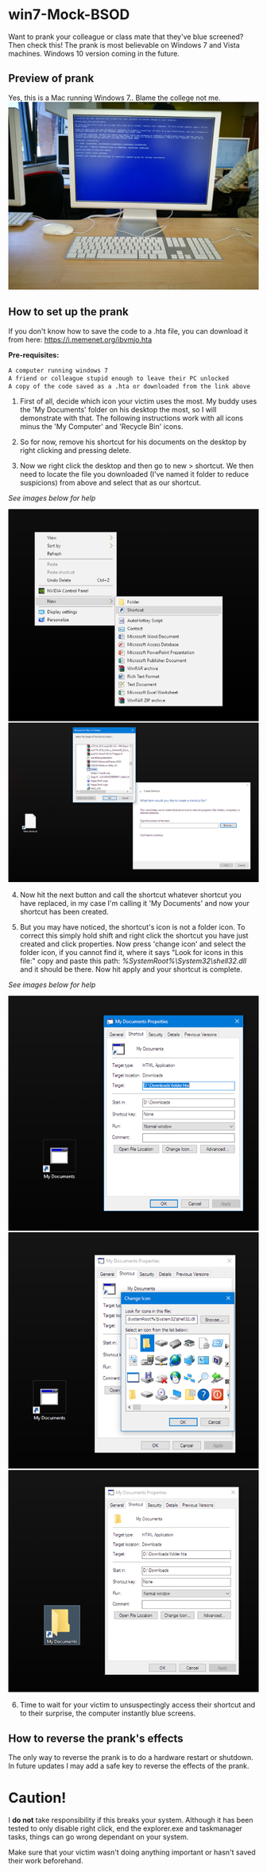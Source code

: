 # win7-Mock-BSOD
Want to prank your colleague or class mate that they've blue screened? Then check this!
The prank is most believable on Windows 7 and Vista machines. Windows 10 version coming in the future.

## Preview of prank

Yes, this is a Mac running Windows 7.. Blame the college not me.
![preview](https://github.com/viisanmedia/win7-Mock-BSOD/blob/master/images/preview.jpg "Yes, this is a mac running Win7")

## How to set up the prank

If you don't know how to save the code to a .hta file, you can download it from here: https://i.memenet.org/ibvmjo.hta

**Pre-requisites:**

	A computer running windows 7
	A friend or colleague stupid enough to leave their PC unlocked
	A copy of the code saved as a .hta or downloaded from the link above

1. First of all, decide which icon your victim uses the most. My buddy uses the 'My Documents' folder on his desktop the most, so I will demonstrate with that. The following instructions work with all icons minus the 'My Computer' and 'Recycle Bin' icons.

2. So for now, remove his shortcut for his documents on the desktop by right clicking and pressing delete.

3. Now we right click the desktop and then go to new > shortcut. We then need to locate the file you downloaded (I've named it folder to reduce suspicions) from above and select that as our shortcut.

*See images below for help*

![preview](https://github.com/viisanmedia/win7-Mock-BSOD/blob/master/images/fig%202.png "new shortcut")
![preview](https://github.com/viisanmedia/win7-Mock-BSOD/blob/master/images/fig%203.png "select mock bsod code")

4. Now hit the next button and call the shortcut whatever shortcut you have replaced, in my case I'm calling it 'My Documents' and now your shortcut has been created. 

5. But you may have noticed, the shortcut's icon is not a folder icon. To correct this simply hold shift and right click the shortcut you have just created and click properties. Now press 'change icon' and select the folder icon, if you cannot find it, where it says "Look for icons in this file:" copy and paste this path: *%SystemRoot%\System32\shell32.dll* and it should be there. Now hit apply and your shortcut is complete.

*See images below for help*

![preview](https://github.com/viisanmedia/win7-Mock-BSOD/blob/master/images/fig%204.png "editing shortcut")
![preview](https://github.com/viisanmedia/win7-Mock-BSOD/blob/master/images/fig%205.png "changing shortcut icon")
![preview](https://github.com/viisanmedia/win7-Mock-BSOD/blob/master/images/fig%206.png "shortcut complete")

6. Time to wait for your victim to unsuspectingly access their shortcut and to their surprise, the computer instantly blue screens.

## How to reverse the prank's effects

The only way to reverse the prank is to do a hardware restart or shutdown. In future updates I may add a safe key to reverse the effects of the prank.

# Caution!

I **do not** take responsibility if this breaks your system. Although it has been tested to only disable right click, end the explorer.exe and taskmanager tasks, things can go wrong dependant on your system. 

Make sure that your victim wasn't doing anything important or hasn't saved their work beforehand.
